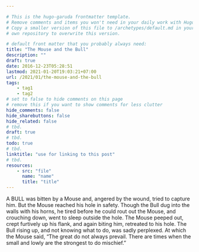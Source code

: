 ```yaml
---

# This is the hugo-garuda frontmatter template.
# Remove comments and items you won't need in your daily work with Hugo.
# Copy a smaller version of this file to /archetypes/default.md in your
# own repository to overwrite this version.

# default front matter that you probably always need:
title: "The Mouse and the Bull"
description: ""
draft: true
date: 2016-12-23T05:28:51
lastmod: 2021-01-20T19:03:21+07:00
url: /2021/01/the-mouse-and-the-bull
tags:
    - tag1
    - tag2
# set to false to hide comments on this page
# remove this if you want to show comments for less clutter
hide_comments: false
hide_sharebuttons: false
hide_related: false
# tbd.
draft: true
# tbd.
todo: true
# tbd.
linktitle: "use for linking to this post"
# tbd.
resources:
    - src: "file"
      name: "name"
      title: "title"
---
```

A BULL was bitten by a Mouse and, angered by the wound, tried to capture him. But the Mouse reached his hole in safety. Though the Bull dug into the walls with his horns, he tired before he could rout out the Mouse, and crouching down, went to sleep outside the hole. The Mouse peeped out, crept furtively up his flank, and again biting him, retreated to his hole. The Bull rising up, and not knowing what to do, was sadly perplexed. At which the Mouse said, “The great do not always prevail. There are times when the small and lowly are the strongest to do mischief.”
